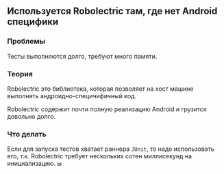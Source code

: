 ## Используется Robolectric там, где нет Android специфики

### Проблемы
Тесты выполняются долго, требуют много памяти.

### Теория
Robolectric это библиотека, которая позволяет на хост машине выполнять андроидно-специчифичный код.

Robolectric содержит почти полную реализацию Android и грузится довольно долго.

### Что делать
Если для запуска тестов хватает раннера `JUnit`, то надо использовать его, т.к. Robolectric требует нескольких сотен миллисекунд на инициализацию.
ы